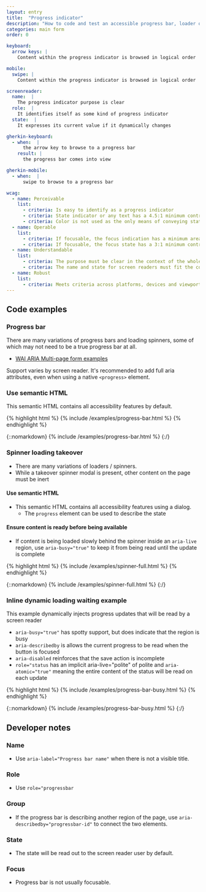 ```yaml
---
layout: entry
title:  "Progress indicator"
description: "How to code and test an accessible progress bar, loader or spinner for Web"
categories: main form
order: 0

keyboard:
  arrow keys: |
    Content within the progress indicator is browsed in logical order

mobile:
  swipe: |
    Content within the progress indicator is browsed in logical order

screenreader:
  name:  |
    The progress indicator purpose is clear
  role:  |
    It identifies itself as some kind of progress indicator
  state:  |
    It expresses its current value if it dynamically changes

gherkin-keyboard: 
  - when:  |
      the arrow key to browse to a progress bar
    result: |
      the progress bar comes into view

gherkin-mobile:
  - when:  |
      swipe to browse to a progress bar

wcag:
  - name: Perceivable
    list:
      - criteria: Is easy to identify as a progress indicator
      - criteria: State indicator or any text has a 4.5:1 minimum contrast ratio
      - criteria: Color is not used as the only means of conveying state
  - name: Operable
    list:
      - criteria: If focusable, the focus indication has a minimum area equal to the width of the element and 2px in height
      - criteria: If focusable, the focus state has a 3:1 minimum contrast ratio against default
  - name: Understandable
    list:
      - criteria: The purpose must be clear in the context of the whole page
      - criteria: The name and state for screen readers must fit the context
  - name: Robust
    list:
      - criteria: Meets criteria across platforms, devices and viewports
---
```


## Code examples

### Progress bar

There are many variations of progress bars and loading spinners, some of which may not need to be a true progress bar at all.

- [WAI ARIA Multi-page form examples](https://www.w3.org/WAI/tutorials/forms/multi-page/)

Support varies by screen reader. It's recommended to add full aria attributes, even when using a native `<progress>` element.

### Use semantic HTML

This semantic HTML contains all accessibility features by default.

{% highlight html %}
{% include /examples/progress-bar.html %}
{% endhighlight %}

{::nomarkdown}
<example>
{% include /examples/progress-bar.html %}
</example>
{:/}

### Spinner loading takeover

- There are many variations of loaders / spinners.
- While a takeover spinner modal is present, other content on the page must be inert

#### Use semantic HTML

- This semantic HTML contains all accessibility features using a dialog.
  - The `progress` element can be used to describe the state

#### Ensure content is ready before being available

- If content is being loaded slowly behind the spinner inside an `aria-live` region, use `aria-busy="true"` to keep it from being read until the update is complete

{% highlight html %}
{% include /examples/spinner-full.html %}
{% endhighlight %}

{::nomarkdown}
<example>
{% include /examples/spinner-full.html %}
</example>
{:/}

### Inline dynamic loading waiting example

This example dynamically injects progress updates that will be read by a screen reader

- `aria-busy="true"` has spotty support, but does indicate that the region is busy
- `aria-describedby` is allows the current progress to be read when the button is focused
- `aria-disabled` reinforces that the save action is incomplete
- `role="status` has an implicit aria-live="polite" of polite and `aria-atomic="true"` meaning the entire content of the status will be read on each update

{% highlight html %}
{% include /examples/progress-bar-busy.html %}
{% endhighlight %}

{::nomarkdown}
<example>
{% include /examples/progress-bar-busy.html %}
</example>
{:/}

## Developer notes

### Name
- Use `aria-label="Progress bar name"` when there is not a visible title.

### Role
- Use `role="progressbar`

### Group
- If the progress bar is describing another region of the page, use `aria-describedby="progressbar-id"` to connect the two elements.

### State
- The state will be read out to the screen reader user by default.

### Focus
- Progress bar is not usually focusable.
